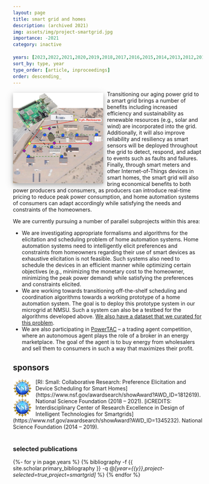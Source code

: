 ```yaml
---
layout: page
title: smart grid and homes
description: (archived 2021)
img: assets/img/project-smartgrid.jpg
importance: -2021
category: inactive

years: [2023,2022,2021,2020,2019,2018,2017,2016,2015,2014,2013,2012,2011,2010,2009,2008]
sort_by: type, year
type_order: [article, inproceedings]
order: descending_
---
```


<img style="float: left; margin: 5px 10px 5px 0px; width: 240px; box-shadow: 0 4px 8px 0 rgba(0, 0, 0, 0.2), 0 6px 20px 0 rgba(0, 0, 0, 0.19);" src="/assets/img/project-smartgrid.jpg">
Transitioning our aging power grid to a smart grid brings a number of benefits including increased efficiency and sustainability as renewable resources (e.g., solar and wind) are incorporated into the grid. Additionally, it will also improve reliability and resiliency as smart sensors will be deployed throughout the grid to detect, respond, and adapt to events such as faults and failures. Finally, through smart meters and other Internet-of-Things devices in smart homes, the smart grid will also bring economical benefits to both power producers and consumers, as producers can introduce real-time pricing to reduce peak power consumption, and home automation systems of consumers can adapt accordingly while satisfying the needs and constraints of the homeowners.

We are currently pursuing a number of parallel subprojects within this area:
- We are investigating appropriate formalisms and algorithms for the elicitation and scheduling problem of home automation systems. Home automation systems need to intelligently elicit preferences and constraints from homeowners regarding their use of smart devices as exhaustive elicitation is not feasible. Such systems also need to schedule the devices in an efficient manner while optimizing certain objectives (e.g., minimizing the monetary cost to the homeowner, minimizing the peak power demand) while satisfying the preferences and constraints elicited.
- We are working towards transitioning off-the-shelf scheduling and coordination algorithms towards a working prototype of a home automation system. The goal is to deploy this prototype system in our microgrid at NMSU. Such a system can also be a testbed for the algorithms developed above. [We also have a dataset that we curated for this problem](https://github.com/nandofioretto/SHDS_dataset).
- We are also participating in [PowerTAC](https://powertac.org/) – a trading agent competition, where an autonomous agent plays the role of a broker in an energy marketplace. The goal of the agent is to buy energy from wholesalers and sell them to consumers in such a way that maximizes their profit.

<h2>sponsors</h2>

<p></p>

<img style="float: left; margin: 0px 10px 0px 0px;" src="/assets/img/nsf.png" width="50px">
[RI: Small: Collaborative Research: Preference Elicitation and Device Scheduling for Smart Homes](https://www.nsf.gov/awardsearch/showAward?AWD_ID=1812619).
National Science Foundation (2018 – 2021).

<img style="float: left; margin: 0px 10px 0px 0px;" src="/assets/img/nsf.png" width="50px">
[iCREDITS: Interdisciplinary Center of Research Excellence in Design of Intelligent Technologies for Smartgrids](https://www.nsf.gov/awardsearch/showAward?AWD_ID=1345232).
National Science Foundation (2014 – 2019).<br/>
<font size = "1"><br/></font>


<h3>selected publications</h3>

<p></p>

<div class="publications">

{%- for y in page.years %}
  {% bibliography -f {{ site.scholar.primary_bibliography }} -q @*[year={{y}},project-selected=true,project=smartgrid]* %}
{% endfor %}

</div>

